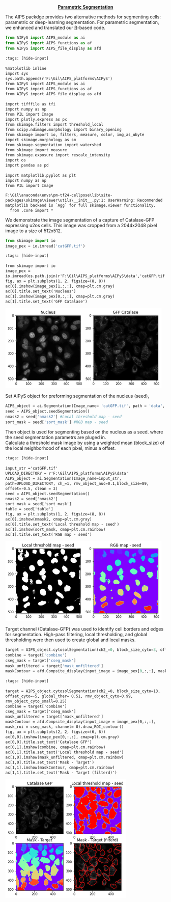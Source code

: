 <center><b><u>Parametric Segmentation</u></b></center>

The AIPS packdge provides two alternative methods for segmenting cells: parametric or deep-learning segmentation. 
For parametric segmentation, we enhanced and translated our  [R](https://www.r-project.org/)-based code.

```python
from AIPyS import AIPS_module as ai
from AIPyS import AIPS_functions as af
from AIPyS import AIPS_file_display as afd
```


```{code-cell} ipython3
:tags: [hide-input]

%matplotlib inline
import sys
sys.path.append(r'F:\Gil\AIPS_platforms\AIPyS')
from AIPyS import AIPS_module as ai
from AIPyS import AIPS_functions as af
from AIPyS import AIPS_file_display as afd

import tifffile as tfi
import numpy as np
from PIL import Image
import plotly.express as px
from skimage.filters import threshold_local
from scipy.ndimage.morphology import binary_opening
from skimage import io, filters, measure, color, img_as_ubyte
import skimage.morphology as sm
from skimage.segmentation import watershed
from skimage import measure
from skimage.exposure import rescale_intensity
import os
import pandas as pd

import matplotlib.pyplot as plt
import numpy as np
from PIL import Image
```

    F:\Gil\anaconda\envs\pm-tf24-cellpose\lib\site-packages\skimage\viewer\utils\__init__.py:1: UserWarning: Recommended matplotlib backend is `Agg` for full skimage.viewer functionality.
      from .core import *
    

We demonstrate the image segmentation of a capture of Catalase-GFP expressing u2os cells. This image was cropped from a 2044x2048 pixel image to a size of 512x512.

```python
from skimage import io
image_pex = io.imread('catGFP.tif')
```


```{code-cell} ipython3
:tags: [hide-input]

from skimage import io
image_pex = io.imread(os.path.join(r'F:\Gil\AIPS_platforms\AIPyS\data','catGFP.tif'))
fig, ax = plt.subplots(1, 2, figsize=(8, 8)) 
ax[0].imshow(image_pex[1,:,:], cmap=plt.cm.gray) 
ax[0].title.set_text('Nucleus') 
ax[1].imshow(image_pex[0,:,:], cmap=plt.cm.gray) 
ax[1].title.set_text('GFP Catalase') 
```


    
![png](output_5_0_1.png)
    


Set AIPyS object for preforming segmentation of the nucleus (seed),
```python
AIPS_object = ai.Segmentation(Image_name= 'catGFP.tif', path = 'data', ch_ = 1, rmv_object_nuc = 0.12,block_size = 59, offset=-4, clean = 3)
seed = AIPS_object.seedSegmentation()
nmask2 = seed['nmask2'] #Local threshold map - seed
sort_mask = seed['sort_mask'] #RGB map - seed
```
Then object is used for segmenting based on the nucleus as a seed. 
where the seed  segmentation parametrs are pluged in.  
Calculate a threshold mask image by using a weighted mean (block_size) of the local neighborhood of each pixel, minus a offset.



```{code-cell} ipython3
:tags: [hide-input]

input_str ='catGFP.tif'
UPLOAD_DIRECTORY = r'F:\Gil\AIPS_platforms\AIPyS\data'
AIPS_object = ai.Segmentation(Image_name=input_str, path=UPLOAD_DIRECTORY, ch_=1, rmv_object_nuc=0.1,block_size=89, offset=-0.5, clean = 3)
seed = AIPS_object.seedSegmentation()
nmask2 = seed['nmask2']
sort_mask = seed['sort_mask']
table = seed['table']
fig, ax = plt.subplots(1, 2, figsize=(8, 8)) 
ax[0].imshow(nmask2, cmap=plt.cm.gray) 
ax[0].title.set_text('Local threshold map - seed') 
ax[1].imshow(sort_mask, cmap=plt.cm.rainbow) 
ax[1].title.set_text('RGB map - seed') 
```


    
![png](output_7_0_1.png)
    


Target channel (Catalase-GFP) was used to identify cell borders and edges for segmentation. High-pass filtering, local thresholding, and global thresholding were then used to create global and local masks.
```python
target = AIPS_object.cytosolSegmentation(ch2_=0, block_size_cyto=3, offset_cyto=-5, global_ther= 0.51, rmv_object_cyto=0.99, rmv_object_cyto_small=0.25)
combine = target['combine']
cseg_mask = target['cseg_mask']
mask_unfiltered = target['mask_unfiltered']
maskContour = afd.Compsite_display(input_image = image_pex[0,:,:], mask_roi = cseg_mask, channel= 0).draw_ROI_contour()
```


```{code-cell} ipython3
:tags: [hide-input]

target = AIPS_object.cytosolSegmentation(ch2_=0, block_size_cyto=13, offset_cyto=-5, global_ther= 0.51, rmv_object_cyto=0.99, rmv_object_cyto_small=0.25)
combine = target['combine']
cseg_mask = target['cseg_mask']
mask_unfiltered = target['mask_unfiltered']
maskContour = afd.Compsite_display(input_image = image_pex[0,:,:], mask_roi = cseg_mask, channel= 0).draw_ROI_contour()
fig, ax = plt.subplots(2, 2, figsize=(6, 6)) 
ax[0,0].imshow(image_pex[0,:,:], cmap=plt.cm.gray) 
ax[0,0].title.set_text('Catalase GFP') 
ax[0,1].imshow(combine, cmap=plt.cm.rainbow) 
ax[0,1].title.set_text('Local threshold map - seed')
ax[1,0].imshow(mask_unfiltered, cmap=plt.cm.rainbow) 
ax[1,0].title.set_text('Mask - Target')
ax[1,1].imshow(maskContour, cmap=plt.cm.rainbow) 
ax[1,1].title.set_text('Mask - Target (filterd)')
```

![png](output_9_0_1.png)
    



